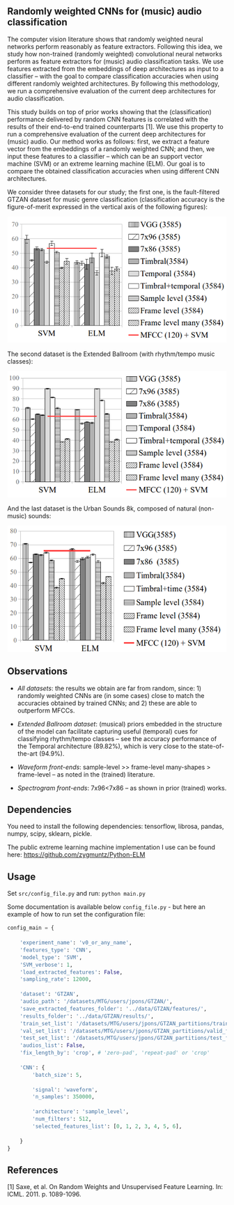 ## Randomly weighted CNNs for (music) audio classification
The computer vision literature shows that randomly weighted neural networks perform reasonably as feature extractors. Following this idea, we study how non-trained (randomly weighted) convolutional neural networks perform as feature extractors for (music) audio classification tasks. We use features extracted from the embeddings of
deep architectures as input to a classifier – with the goal to compare classification accuracies when using different randomly weighted architectures. By following this methodology, we run a comprehensive evaluation of the current deep architectures for audio classification.

This study builds on top of prior works showing that the (classification) performance delivered by random CNN features is correlated with the results of their end-to-end trained counterparts [1]. We use this property to run a comprehensive evaluation of the current deep architectures for (music) audio. Our method works as follows: first, we extract a feature vector from the embeddings of a randomly weighted CNN; and then, we input these features to a classifier – which can be an support vector machine (SVM) or an extreme learning machine (ELM). Our goal is to compare the obtained classification accuracies when using different CNN architectures. 

We consider three datasets for our study; the first one, is the fault-filtered GTZAN dataset for music genre classification (classification accuracy is the figure-of-merit expressed in the vertical axis of the following figures):

<p align="center"><img src="img/GTZAN3500.png" height="290"></p>
The second dataset is the Extended Ballroom (with rhythm/tempo music classes):
<p align="center"><img src="img/Ball3500.png" height="290"></p>
And the last dataset is the Urban Sounds 8k, composed of natural (non-music) sounds:
<p align="center"><img src="img/us8k3500.png" height="290"></p>

## Observations

- *All datasets*: the results we obtain are far from random, since: 1) randomly weighted CNNs are (in some cases) close to match the accuracies obtained by trained CNNs; and 2) these are able to outperform MFCCs. 

- *Extended Ballroom dataset*: (musical) priors embedded in the structure of the model can facilitate capturing useful (temporal) cues for classifying rhythm/tempo classes – see the accuracy performance of the Temporal architecture (89.82%), which is very close to the state-of-the-art (94.9%).

- *Waveform front-ends*: sample-level >> frame-level many-shapes > frame-level – as noted in the (trained) literature. 

- *Spectrogram front-ends*: 7x96<7x86 – as shown in prior (trained) works. 

## Dependencies
You need to install the following dependencies: tensorflow, librosa, pandas, numpy, scipy, sklearn, pickle.

The public extreme learning machine implementation I use can be found here: https://github.com/zygmuntz/Python-ELM

## Usage

Set `src/config_file.py` and run: `python main.py`

Some documentation is available below `config_file.py` - but here an example of how to run set the configuration file:

```python
config_main = {

    'experiment_name': 'v0_or_any_name',
    'features_type': 'CNN',
    'model_type': 'SVM',
    'SVM_verbose': 1,
    'load_extracted_features': False,
    'sampling_rate': 12000,

    'dataset': 'GTZAN',
    'audio_path': '/datasets/MTG/users/jpons/GTZAN/',
    'save_extracted_features_folder': '../data/GTZAN/features/',
    'results_folder': '../data/GTZAN/results/',
    'train_set_list': '/datasets/MTG/users/jpons/GTZAN_partitions/train_filtered.txt',
    'val_set_list': '/datasets/MTG/users/jpons/GTZAN_partitions/valid_filtered.txt',
    'test_set_list': '/datasets/MTG/users/jpons/GTZAN_partitions/test_filtered.txt',
    'audios_list': False,
    'fix_length_by': 'crop', # 'zero-pad', 'repeat-pad' or 'crop'

    'CNN': {
        'batch_size': 5,

        'signal': 'waveform',
        'n_samples': 350000,

        'architecture': 'sample_level',
        'num_filters': 512,
        'selected_features_list': [0, 1, 2, 3, 4, 5, 6],
        
    }
}
```
## References
[1] Saxe, et al. On Random Weights and Unsupervised Feature Learning. In: ICML. 2011. p. 1089-1096.
